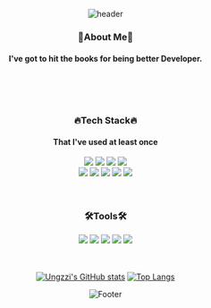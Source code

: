 <div align = "center">

![header](https://capsule-render.vercel.app/api?type=wave&color=gradient&height=300&section=header&text=JEONG%20JIUNG&fontSize=90)
<br>

<h3>👀About Me👀</h3>
<h4>I've got to hit the books for being better Developer.</h4>
<br>
<br>
<br>
<h3>🔥Tech Stack🔥</h3>
<h4>That I've used at least once</h4>
<img src="https://img.shields.io/badge/HTML5-E34F26?style=flat-square&logo=HTML5&logoColor=white"/>
<img src="https://img.shields.io/badge/CSS3-1572B6?style=flat-square&logo=CSS3&logoColor=white"/>
<img src="https://img.shields.io/badge/Javascript-F7DF1E?style=flat-square&logo=Javascript&logoColor=white"/>
<img src="https://img.shields.io/badge/jQuery-0769AD?style=flat-square&logo=jQuery&logoColor=white"/>
<br>
<img src="https://img.shields.io/badge/Node.js-339933?style=flat-square&logo=Node.js&logoColor=white"/>
<img src="https://img.shields.io/badge/Express-000000?style=flat-square&logo=Express&logoColor=white"/>
<img src="https://img.shields.io/badge/Sequelize-52B0E7?style=flat-square&logo=Sequelize&logoColor=white"/>
<img src="https://img.shields.io/badge/MySQL-4479A1?style=flat-square&logo=MySQL&logoColor=white"/>
<img src="https://img.shields.io/badge/Python-3776AB?style=flat-square&logo=Python&logoColor=white"/>
<br>
<br>
<br>
<h3>🛠Tools🛠</h3>
<img src="https://img.shields.io/badge/GitHUB-181717?style=flat-square&logo=GitHUB&logoColor=white"/>
<img src="https://img.shields.io/badge/Git-F05032?style=flat-square&logo=Git&logoColor=white"/>
<img src="https://img.shields.io/badge/Visual Studio Code-007ACC?style=flat-square&logo=Visual Studio Code&logoColor=white"/>
<img src="https://img.shields.io/badge/Notion-000000?style=flat-square&logo=Notion&logoColor=white"/>
<img src="https://img.shields.io/badge/Slack-4A154B?style=flat-square&logo=Slack&logoColor=white"/>

<br>
<br>
<br>
  
[![Ungzzi's GitHub stats](https://github-readme-stats.vercel.app/api?username=Ungzzi&count_private=true&show_icons=true&theme=tokyonight)](https://github.com/anuraghazra/github-readme-stats)
[![Top Langs](https://github-readme-stats.vercel.app/api/top-langs/?username=Ungzzi)](https://github.com/anuraghazra/github-readme-stats)

![Footer](https://capsule-render.vercel.app/api?type=waving&color=gradient&height=200&section=footer)
</div>
